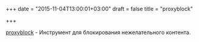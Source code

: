 +++
date = "2015-11-04T13:00:01+03:00"
draft = false
title = "proxyblock"

+++

<p><a href="https://github.com/jcuga/proxyblock">proxyblock</a>&nbsp;- Инструмент для блокирования нежелательного контента.&nbsp;</p>

